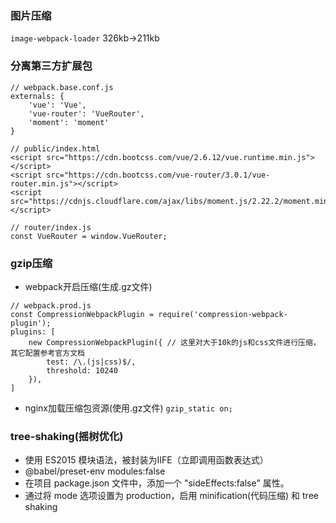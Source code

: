 ### 图片压缩
`image-webpack-loader` 326kb->211kb
### 分离第三方扩展包
```
// webpack.base.conf.js
externals: {
    'vue': 'Vue',
    'vue-router': 'VueRouter',
    'moment': 'moment'
}

// public/index.html
<script src="https://cdn.bootcss.com/vue/2.6.12/vue.runtime.min.js"></script>
<script src="https://cdn.bootcss.com/vue-router/3.0.1/vue-router.min.js"></script>
<script src="https://cdnjs.cloudflare.com/ajax/libs/moment.js/2.22.2/moment.min.js"></script>

// router/index.js
const VueRouter = window.VueRouter;
```
### gzip压缩
- webpack开启压缩(生成.gz文件)
```
// webpack.prod.js
const CompressionWebpackPlugin = require('compression-webpack-plugin');
plugins: [
    new CompressionWebpackPlugin({ // 这里对大于10k的js和css文件进行压缩，其它配置参考官方文档
        test: /\.(js|css)$/,
        threshold: 10240
    }),
]
```
- nginx加载压缩包资源(使用.gz文件)
`gzip_static on;`
### tree-shaking(摇树优化)
- 使用 ES2015 模块语法，被封装为IIFE（立即调用函数表达式）
- @babel/preset-env modules:false
- 在项目 package.json 文件中，添加一个 "sideEffects:false" 属性。
- 通过将 mode 选项设置为 production，启用 minification(代码压缩) 和 tree shaking
